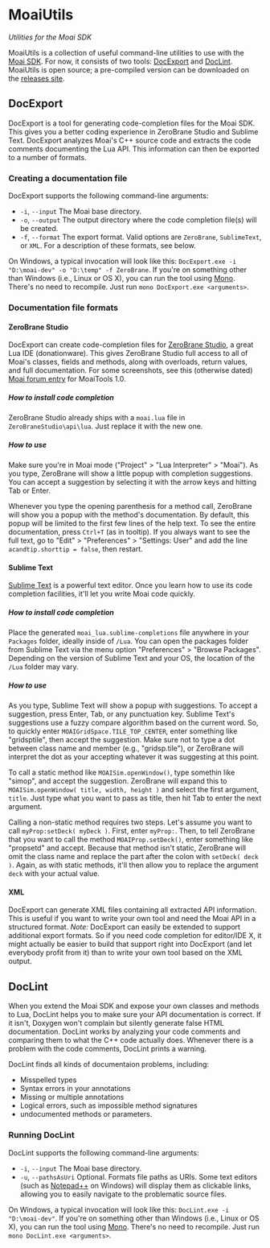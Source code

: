 # MoaiUtils

_Utilities for the Moai SDK_

MoaiUtils is a collection of useful command-line utilities to use with the [Moai SDK](http://getmoai.com/). For now, it consists of two tools: [DocExport](#docexport) and [DocLint](#doclint).
MoaiUtils is open source; a pre-compiled version can be downloaded on the [releases site](https://github.com/DanielSWolf/MoaiUtils/releases).

## DocExport

DocExport is a tool for generating code-completion files for the Moai SDK. This gives you a better coding experience in ZeroBrane Studio and Sublime Text. DocExport analyzes Moai's C++ source code and extracts the code comments documenting the Lua API. This information can then be exported to a number of formats.

### Creating a documentation file

DocExport supports the following command-line arguments:

* `-i`, `--input` The Moai base directory.
* `-o`, `--output` The output directory where the code completion file(s) will be created.
* `-f`, `--format` The export format. Valid options are `ZeroBrane`, `SublimeText`, or `XML`. For a description of these formats, see below.

On Windows, a typical invocation will look like this: `DocExport.exe -i "D:\moai-dev" -o "D:\temp" -f ZeroBrane`.
If you're on something other than Windows (i.e., Linux or OS X), you can run the tool using [Mono](http://www.mono-project.com/Main_Page). There's no need to recompile. Just run `mono DocExport.exe <arguments>`.

### Documentation file formats

#### ZeroBrane Studio

DocExport can create code-completion files for [ZeroBrane Studio](http://studio.zerobrane.com/), a great Lua IDE (donationware). This gives ZeroBrane Studio full access to all of Moai's classes, fields and methods, along with overloads, return values, and full documentation. For some screenshots, see this (otherwise dated) [Moai forum entry]( http://getmoai.com/forums/moaiutils-1-0-better-code-completion-in-zerobrane-t2473/#p12878) for MoaiTools 1.0.

##### How to install code completion

ZeroBrane Studio already ships with a `moai.lua` file in `ZeroBraneStudio\api\lua`. Just replace it with the new one.

##### How to use

Make sure you're in Moai mode ("Project" > "Lua Interpreter" > "Moai"). As you type, ZeroBrane will show a little popup with completion suggestions. You can accept a suggestion by selecting it with the arrow keys and hitting Tab or Enter.

Whenever you type the opening parenthesis for a method call, ZeroBrane will show you a popup with the method's documentation. By default, this popup will be limited to the first few lines of the help text. To see the entire documentation, press `Ctrl+T` (as in tooltip). If you always want to see the full text, go to "Edit" > "Preferences" > "Settings: User" and add the line `acandtip.shorttip = false`, then restart.

#### Sublime Text

[Sublime Text](http://www.sublimetext.com/) is a powerful text editor. Once you learn how to use its code completion facilities, it'll let you write Moai code quickly.

##### How to install code completion

Place the generated `moai_lua.sublime-completions` file anywhere in your `Packages` folder, ideally inside of `/Lua`. You can open the packages folder from Sublime Text via the menu option "Preferences"  > "Browse Packages". Depending on the version of Sublime Text and your OS, the location of the `/Lua` folder may vary.

##### How to use

As you type, Sublime Text will show a popup with suggestions. To accept a suggestion, press Enter, Tab, or any punctuation key. Sublime Text's suggestions use a fuzzy compare algorithm based on the current word. So, to quickly enter `MOAIGridSpace.TILE_TOP_CENTER`, enter something like "gridsptile", then accept the suggestion. Make sure not to type a dot between class name and member (e.g., "gridsp.tile"), or ZeroBrane will interpret the dot as your accepting whatever it was suggesting at this point.

To call a static method like `MOAISim.openWindow()`, type somethin like "simop", and accept the suggestion. ZeroBrane will expand this to `MOAISim.openWindow( title, width, height )` and select the first argument, `title`. Just type what you want to pass as title, then hit Tab to enter the next argument.

Calling a non-static method requires two steps. Let's assume you want to call `myProp:setDeck( myDeck )`. First, enter `myProp:`. Then, to tell ZeroBrane that you want to call the method `MOAIProp.setDeck()`, enter something like "propsetd" and accept. Because that method isn't static, ZeroBrane will omit the class name and replace the part after the colon with `setDeck( deck )`. Again, as with static methods, it'll then allow you to replace the argument `deck` with your actual value.

#### XML

DocExport can generate XML files containing all extracted API information. This is useful if you want to write your own tool and need the Moai API in a structured format. _Note:_ DocExport can easily be extended to support additional export formats. So if you need code completion for editor/IDE X, it might actually be easier to build that support right into DocExport (and let everybody profit from it) than to write your own tool based on the XML output.

## DocLint

When you extend the Moai SDK and expose your own classes and methods to Lua, DocLint helps you to make sure your API documentation is correct. If it isn't, Doxygen won't complain but silently generate false HTML documentation.
DocLint works by analyzing your code comments and comparing them to what the C++ code actually does. Whenever there is a problem with the code comments, DocLint prints a warning. 

DocLint finds all kinds of documentaion problems, including:
* Misspelled types
* Syntax errors in your annotations
* Missing or multiple annotations
* Logical errors, such as impossible method signatures
* undocumented methods or parameters.

### Running DocLint

DocLint supports the following command-line arguments:

* `-i`, `--input` The Moai base directory.
* `-u`, `--pathsAsUri` Optional. Formats file paths as URIs. Some text editors (such as [Notepad++](http://notepad-plus-plus.org/) on Windows) will display them as clickable links, allowing you to easily navigate to the problematic source files.

On Windows, a typical invocation will look like this: `DocLint.exe -i "D:\moai-dev"`.
If you're on something other than Windows (i.e., Linux or OS X), you can run the tool using [Mono](http://www.mono-project.com/Main_Page). There's no need to recompile. Just run `mono DocLint.exe <arguments>`.
